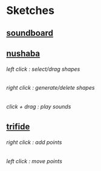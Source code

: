 # Sketches

## [soundboard](https://ngc6720.github.io/croquis/soundboard/)

## [nushaba](https://ngc6720.github.io/croquis/sq/)
###### left click : select/drag shapes
###### right click : generate/delete shapes
###### click + drag : play sounds

## [trifide](https://ngc6720.github.io/croquis/trifide/)
###### right click : add points
###### left click : move points